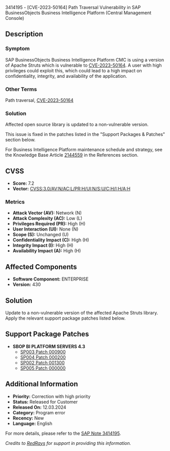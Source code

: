 3414195 - [CVE-2023-50164] Path Traversal Vulnerability in SAP BusinessObjects Business Intelligence Platform (Central Management Console)

## Description

### Symptom
SAP BusinessObjects Business Intelligence Platform CMC is using a version of Apache Struts which is vulnerable to [CVE-2023-50164](https://www.cve.org/CVERecord?id=CVE-2023-50164). A user with high privileges could exploit this, which could lead to a high impact on confidentiality, integrity, and availability of the application.

### Other Terms
Path traversal, [CVE-2023-50164](https://www.cve.org/CVERecord?id=CVE-2023-50164)

### Solution
Affected open source library is updated to a non-vulnerable version.

This issue is fixed in the patches listed in the "Support Packages & Patches" section below.

For Business Intelligence Platform maintenance schedule and strategy, see the Knowledge Base Article [2144559](https://me.sap.com/bc/bsp/sno/ui_entry/entry.htm?param=69765F6D6F64653D3030312669765F7361706E6F7465735F6E756D6265723D3231343435353926) in the References section.

## CVSS
- **Score:** 7.2
- **Vector:** [CVSS:3.0/AV:N/AC:L/PR:H/UI:N/S:U/C:H/I:H/A:H](https://nvd.nist.gov/vuln-metrics/cvss/v3-calculator)

### Metrics
- **Attack Vector (AV):** Network (N)
- **Attack Complexity (AC):** Low (L)
- **Privileges Required (PR):** High (H)
- **User Interaction (UI):** None (N)
- **Scope (S):** Unchanged (U)
- **Confidentiality Impact (C):** High (H)
- **Integrity Impact (I):** High (H)
- **Availability Impact (A):** High (H)

## Affected Components
- **Software Component:** ENTERPRISE
- **Version:** 430

## Solution
Update to a non-vulnerable version of the affected Apache Struts library. Apply the relevant support package patches listed below.

## Support Package Patches
- **SBOP BI PLATFORM SERVERS 4.3**
  - [SP003 Patch 000900](https://me.sap.com/softwarecenter/template/products/_APP=00200682500000001943&_EVENT=DISPHIER&HEADER=Y&FUNCTIONBAR=N&EVENT=TREE&NE=NAVIGATE&ENR=73555000100200006622&V=MAINT)
  - [SP004 Patch 000200](https://me.sap.com/softwarecenter/template/products/_APP=00200682500000001943&_EVENT=DISPHIER&HEADER=Y&FUNCTIONBAR=N&EVENT=TREE&NE=NAVIGATE&ENR=73555000100200006622&V=MAINT)
  - [SP002 Patch 001300](https://me.sap.com/softwarecenter/template/products/_APP=00200682500000001943&_EVENT=DISPHIER&HEADER=Y&FUNCTIONBAR=N&EVENT=TREE&NE=NAVIGATE&ENR=73555000100200006622&V=MAINT)
  - [SP005 Patch 000000](#)

## Additional Information
- **Priority:** Correction with high priority
- **Status:** Released for Customer
- **Released On:** 12.03.2024
- **Category:** Program error
- **Recency:** New
- **Language:** English

For more details, please refer to the [SAP Note 3414195](https://me.sap.com/notes/3414195).

*Credits to [RedRays](https://redrays.io) for support in providing this information.*